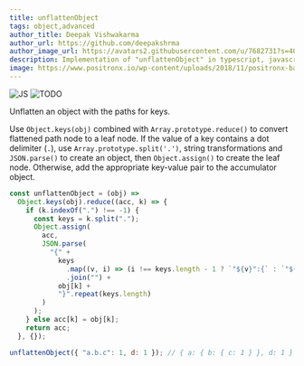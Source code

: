 ```yaml
---
title: unflattenObject
tags: object,advanced
author_title: Deepak Vishwakarma
author_url: https://github.com/deepakshrma
author_image_url: https://avatars2.githubusercontent.com/u/7682731?s=400
description: Implementation of "unflattenObject" in typescript, javascript and deno.
image: https://www.positronx.io/wp-content/uploads/2018/11/positronx-banner-1152-1.jpg
---
```


![JS](https://img.shields.io/badge/supports-javascript-yellow.svg?style=flat-square)
![TODO](https://img.shields.io/badge///TODO-blue.svg?style=flat-square)

Unflatten an object with the paths for keys.

Use `Object.keys(obj)` combined with `Array.prototype.reduce()` to convert flattened path node to a leaf node.
If the value of a key contains a dot delimiter (`.`), use `Array.prototype.split('.')`, string transformations and `JSON.parse()` to create an object, then `Object.assign()` to create the leaf node.
Otherwise, add the appropriate key-value pair to the accumulator object.

```js
const unflattenObject = (obj) =>
  Object.keys(obj).reduce((acc, k) => {
    if (k.indexOf(".") !== -1) {
      const keys = k.split(".");
      Object.assign(
        acc,
        JSON.parse(
          "{" +
            keys
              .map((v, i) => (i !== keys.length - 1 ? `"${v}":{` : `"${v}":`))
              .join("") +
            obj[k] +
            "}".repeat(keys.length)
        )
      );
    } else acc[k] = obj[k];
    return acc;
  }, {});
```

```js
unflattenObject({ "a.b.c": 1, d: 1 }); // { a: { b: { c: 1 } }, d: 1 }
```
